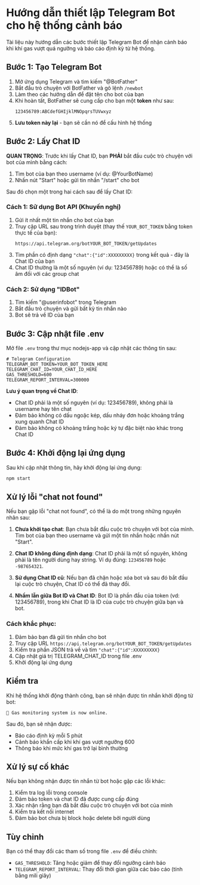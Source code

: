 # Hướng dẫn thiết lập Telegram Bot cho hệ thống cảnh báo

Tài liệu này hướng dẫn các bước thiết lập Telegram Bot để nhận cảnh báo khi khí gas vượt quá ngưỡng và báo cáo định kỳ từ hệ thống.

## Bước 1: Tạo Telegram Bot

1. Mở ứng dụng Telegram và tìm kiếm "@BotFather"
2. Bắt đầu trò chuyện với BotFather và gõ lệnh `/newbot`
3. Làm theo các hướng dẫn để đặt tên cho bot của bạn
4. Khi hoàn tất, BotFather sẽ cung cấp cho bạn một **token** như sau:
   ```
   123456789:ABCdefGHIjklMNOpqrsTUVwxyz
   ```
5. **Lưu token này lại** - bạn sẽ cần nó để cấu hình hệ thống

## Bước 2: Lấy Chat ID

**QUAN TRỌNG**: Trước khi lấy Chat ID, bạn **PHẢI** bắt đầu cuộc trò chuyện với bot của mình bằng cách:
1. Tìm bot của bạn theo username (ví dụ: @YourBotName)
2. Nhấn nút "Start" hoặc gửi tin nhắn "/start" cho bot

Sau đó chọn một trong hai cách sau để lấy Chat ID:

### Cách 1: Sử dụng Bot API (Khuyến nghị)

1. Gửi ít nhất một tin nhắn cho bot của bạn
2. Truy cập URL sau trong trình duyệt (thay thế `YOUR_BOT_TOKEN` bằng token thực tế của bạn):
   ```
   https://api.telegram.org/botYOUR_BOT_TOKEN/getUpdates
   ```
3. Tìm phần có định dạng `"chat":{"id":XXXXXXXXX}` trong kết quả - đây là Chat ID của bạn
4. Chat ID thường là một số nguyên (ví dụ: 123456789) hoặc có thể là số âm đối với các group chat

### Cách 2: Sử dụng "IDBot"

1. Tìm kiếm "@userinfobot" trong Telegram
2. Bắt đầu trò chuyện và gửi bất kỳ tin nhắn nào
3. Bot sẽ trả về ID của bạn

## Bước 3: Cập nhật file .env

Mở file `.env` trong thư mục nodejs-app và cập nhật các thông tin sau:

```
# Telegram Configuration
TELEGRAM_BOT_TOKEN=YOUR_BOT_TOKEN_HERE
TELEGRAM_CHAT_ID=YOUR_CHAT_ID_HERE
GAS_THRESHOLD=600
TELEGRAM_REPORT_INTERVAL=300000
```

**Lưu ý quan trọng về Chat ID**:
- Chat ID phải là một số nguyên (ví dụ: 123456789), không phải là username hay tên chat
- Đảm bảo không có dấu ngoặc kép, dấu nháy đơn hoặc khoảng trắng xung quanh Chat ID
- Đảm bảo không có khoảng trắng hoặc ký tự đặc biệt nào khác trong Chat ID

## Bước 4: Khởi động lại ứng dụng

Sau khi cập nhật thông tin, hãy khởi động lại ứng dụng:

```bash
npm start
```

## Xử lý lỗi "chat not found"

Nếu bạn gặp lỗi "chat not found", có thể là do một trong những nguyên nhân sau:

1. **Chưa khởi tạo chat**: Bạn chưa bắt đầu cuộc trò chuyện với bot của mình. Tìm bot của bạn theo username và gửi một tin nhắn hoặc nhấn nút "Start".

2. **Chat ID không đúng định dạng**: Chat ID phải là một số nguyên, không phải là tên người dùng hay string. Ví dụ đúng: `123456789` hoặc `-987654321`.

3. **Sử dụng Chat ID cũ**: Nếu bạn đã chặn hoặc xóa bot và sau đó bắt đầu lại cuộc trò chuyện, Chat ID có thể đã thay đổi.

4. **Nhầm lẫn giữa Bot ID và Chat ID**: Bot ID là phần đầu của token (vd: 123456789), trong khi Chat ID là ID của cuộc trò chuyện giữa bạn và bot.

### Cách khắc phục:

1. Đảm bảo bạn đã gửi tin nhắn cho bot
2. Truy cập URL `https://api.telegram.org/botYOUR_BOT_TOKEN/getUpdates`
3. Kiểm tra phần JSON trả về và tìm `"chat":{"id":XXXXXXXXX}`
4. Cập nhật giá trị TELEGRAM_CHAT_ID trong file .env
5. Khởi động lại ứng dụng

## Kiểm tra 

Khi hệ thống khởi động thành công, bạn sẽ nhận được tin nhắn khởi động từ bot:

```
🤖 Gas monitoring system is now online.
```

Sau đó, bạn sẽ nhận được:
- Báo cáo định kỳ mỗi 5 phút
- Cảnh báo khẩn cấp khi khí gas vượt ngưỡng 600
- Thông báo khi mức khí gas trở lại bình thường

## Xử lý sự cố khác

Nếu bạn không nhận được tin nhắn từ bot hoặc gặp các lỗi khác:

1. Kiểm tra log lỗi trong console
2. Đảm bảo token và chat ID đã được cung cấp đúng
3. Xác nhận rằng bạn đã bắt đầu cuộc trò chuyện với bot của mình
4. Kiểm tra kết nối internet
5. Đảm bảo bot chưa bị block hoặc delete bởi người dùng

## Tùy chỉnh

Bạn có thể thay đổi các tham số trong file `.env` để điều chỉnh:
- `GAS_THRESHOLD`: Tăng hoặc giảm để thay đổi ngưỡng cảnh báo
- `TELEGRAM_REPORT_INTERVAL`: Thay đổi thời gian giữa các báo cáo (tính bằng mili giây) 